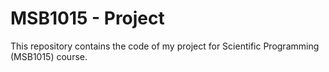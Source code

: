 # MSB1015 - Project
This repository contains the code of my project for Scientific Programming (MSB1015) course.
